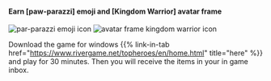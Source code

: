 #### Earn [paw-parazzi] emoji and [Kingdom Warrior] avatar frame
![par-parazzi emoji icon](/events/play-on-windows/paw-parazzi.png)
![avatar frame kingdom warrior icon](/events/play-on-windows/avatar-frame-kingdom-warrior.png)

Download the game for windows {{% link-in-tab href="https://www.rivergame.net/topheroes/en/home.html" title="here" %}} and play for 30 minutes. 
Then you will receive the items in your in game inbox.